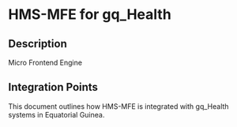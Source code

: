 # HMS-MFE for gq_Health

## Description

Micro Frontend Engine

## Integration Points

This document outlines how HMS-MFE is integrated with gq_Health systems in Equatorial Guinea.
